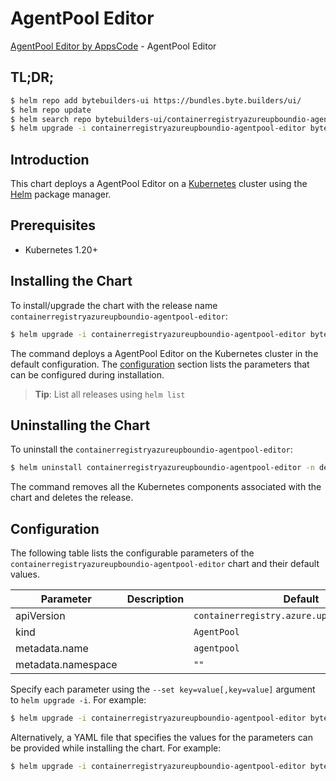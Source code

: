 # AgentPool Editor

[AgentPool Editor by AppsCode](https://byte.builders) - AgentPool Editor

## TL;DR;

```bash
$ helm repo add bytebuilders-ui https://bundles.byte.builders/ui/
$ helm repo update
$ helm search repo bytebuilders-ui/containerregistryazureupboundio-agentpool-editor --version=v0.4.18
$ helm upgrade -i containerregistryazureupboundio-agentpool-editor bytebuilders-ui/containerregistryazureupboundio-agentpool-editor -n default --create-namespace --version=v0.4.18
```

## Introduction

This chart deploys a AgentPool Editor on a [Kubernetes](http://kubernetes.io) cluster using the [Helm](https://helm.sh) package manager.

## Prerequisites

- Kubernetes 1.20+

## Installing the Chart

To install/upgrade the chart with the release name `containerregistryazureupboundio-agentpool-editor`:

```bash
$ helm upgrade -i containerregistryazureupboundio-agentpool-editor bytebuilders-ui/containerregistryazureupboundio-agentpool-editor -n default --create-namespace --version=v0.4.18
```

The command deploys a AgentPool Editor on the Kubernetes cluster in the default configuration. The [configuration](#configuration) section lists the parameters that can be configured during installation.

> **Tip**: List all releases using `helm list`

## Uninstalling the Chart

To uninstall the `containerregistryazureupboundio-agentpool-editor`:

```bash
$ helm uninstall containerregistryazureupboundio-agentpool-editor -n default
```

The command removes all the Kubernetes components associated with the chart and deletes the release.

## Configuration

The following table lists the configurable parameters of the `containerregistryazureupboundio-agentpool-editor` chart and their default values.

|     Parameter      | Description |                         Default                         |
|--------------------|-------------|---------------------------------------------------------|
| apiVersion         |             | <code>containerregistry.azure.upbound.io/v1beta1</code> |
| kind               |             | <code>AgentPool</code>                                  |
| metadata.name      |             | <code>agentpool</code>                                  |
| metadata.namespace |             | <code>""</code>                                         |


Specify each parameter using the `--set key=value[,key=value]` argument to `helm upgrade -i`. For example:

```bash
$ helm upgrade -i containerregistryazureupboundio-agentpool-editor bytebuilders-ui/containerregistryazureupboundio-agentpool-editor -n default --create-namespace --version=v0.4.18 --set apiVersion=containerregistry.azure.upbound.io/v1beta1
```

Alternatively, a YAML file that specifies the values for the parameters can be provided while
installing the chart. For example:

```bash
$ helm upgrade -i containerregistryazureupboundio-agentpool-editor bytebuilders-ui/containerregistryazureupboundio-agentpool-editor -n default --create-namespace --version=v0.4.18 --values values.yaml
```
